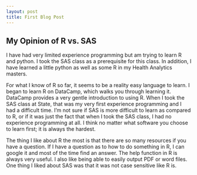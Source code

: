 ```yaml
---
layout: post
title: First Blog Post
---
```


## My Opinion of R vs. SAS
I have had very limited experience programming but am trying to learn R and python. I took the SAS class as a prerequisite for this class. In addition, I have learned a little python as well as some R in my Health Analytics masters. <br />

For what I know of R so far, it seems to be a reality easy language to learn. I began to learn R on DataCamp, which walks you through learning it. DataCamp provides a very gentle introduction to using R. When I took the SAS class at State, that was my very first experience programming and I had a difficult time. I’m not sure if SAS is more difficult to learn as compared to R, or if it was just the fact that when I took the SAS class, I had no experience programming at all. I think no matter what software you choose to learn first; it is always the hardest. <br />

The thing I like about R the most is that there are so many resources if you have a question. If I have a question as to how to do something in R, I can google it and most of the time find an answer. The help function in R is always very useful. I also like being able to easily output PDF or word files. One thing I liked about SAS was that it was not case sensitive like R is. 
